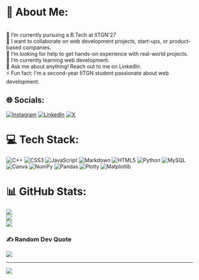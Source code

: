 # 💫 About Me:
<br>🔭 I’m currently pursuing a B.Tech at IITGN'27<br>👯 I want to collaborate on web development projects, start-ups, or product-based companies.<br>🤝 I’m looking for help to get hands-on experience with real-world projects.<br>🌱 I’m currently learning web development.<br>💬 Ask me about anything! Reach out to me on LinkedIn.<br>⚡ Fun fact: I'm a second-year IITGN student passionate about web development.


## 🌐 Socials:
[![Instagram](https://img.shields.io/badge/Instagram-%23E4405F.svg?logo=Instagram&logoColor=white)](https://instagram.com/rajput_vivek_16) [![LinkedIn](https://img.shields.io/badge/LinkedIn-%230077B5.svg?logo=linkedin&logoColor=white)](https://www.linkedin.com/in/vivek-rajput-73029a28a/) [![X](https://img.shields.io/badge/X-black.svg?logo=X&logoColor=white)](https://x.com/@rajput_vivek_16) 

# 💻 Tech Stack:
![C++](https://img.shields.io/badge/c++-%2300599C.svg?style=flat&logo=c%2B%2B&logoColor=white) ![CSS3](https://img.shields.io/badge/css3-%231572B6.svg?style=flat&logo=css3&logoColor=white) ![JavaScript](https://img.shields.io/badge/javascript-%23323330.svg?style=flat&logo=javascript&logoColor=%23F7DF1E) ![Markdown](https://img.shields.io/badge/markdown-%23000000.svg?style=flat&logo=markdown&logoColor=white) ![HTML5](https://img.shields.io/badge/html5-%23E34F26.svg?style=flat&logo=html5&logoColor=white) ![Python](https://img.shields.io/badge/python-3670A0?style=flat&logo=python&logoColor=ffdd54) ![MySQL](https://img.shields.io/badge/mysql-4479A1.svg?style=flat&logo=mysql&logoColor=white) ![Canva](https://img.shields.io/badge/Canva-%2300C4CC.svg?style=flat&logo=Canva&logoColor=white) ![NumPy](https://img.shields.io/badge/numpy-%23013243.svg?style=flat&logo=numpy&logoColor=white) ![Pandas](https://img.shields.io/badge/pandas-%23150458.svg?style=flat&logo=pandas&logoColor=white) ![Plotly](https://img.shields.io/badge/Plotly-%233F4F75.svg?style=flat&logo=plotly&logoColor=white) ![Matplotlib](https://img.shields.io/badge/Matplotlib-%23ffffff.svg?style=flat&logo=Matplotlib&logoColor=black)
# 📊 GitHub Stats:
![](https://github-readme-stats.vercel.app/api?username=Rajput-Vivek-16&theme=radical&hide_border=false&include_all_commits=false&count_private=false)<br/>
![](https://github-readme-streak-stats.herokuapp.com/?user=Rajput-Vivek-16&theme=radical&hide_border=false)<br/>
![](https://github-readme-stats.vercel.app/api/top-langs/?username=Rajput-Vivek-16&theme=radical&hide_border=false&include_all_commits=false&count_private=false&layout=compact)

### ✍️ Random Dev Quote
![](https://quotes-github-readme.vercel.app/api?type=horizontal&theme=radical)

---
[![](https://visitcount.itsvg.in/api?id=Rajput-Vivek-16&icon=1&color=0)](https://visitcount.itsvg.in)

<!-- Proudly created with GPRM ( https://gprm.itsvg.in ) -->
